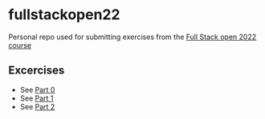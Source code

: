 # fullstackopen22
Personal repo used for submitting exercises from the [Full Stack open 2022 course](https://fullstackopen.com)

## Excercises

- See [Part 0](./part0)
- See [Part 1](./part1)
- See [Part 2](./part2)
